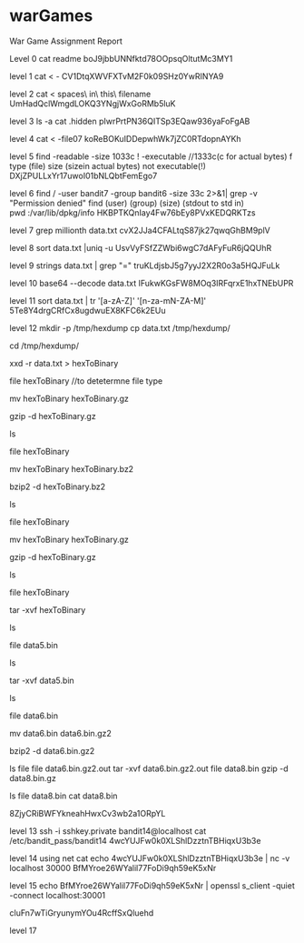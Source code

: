# warGames
War Game Assignment Report

Level 0
cat readme
boJ9jbbUNNfktd78OOpsqOltutMc3MY1


level 1
cat < -
CV1DtqXWVFXTvM2F0k09SHz0YwRINYA9

level 2
cat < spaces\ in\ this\ filename
UmHadQclWmgdLOKQ3YNgjWxGoRMb5luK


level 3
ls -a
cat .hidden
pIwrPrtPN36QITSp3EQaw936yaFoFgAB


level 4
cat < -file07
koReBOKuIDDepwhWk7jZC0RTdopnAYKh

level 5
find -readable -size 1033c ! -executable //1333c(c for actual bytes)
f type (file) size (sizein actual bytes) not executable(!)
DXjZPULLxYr17uwoI01bNLQbtFemEgo7


level 6
find / -user bandit7 -group bandit6 -size 33c 2>&1| grep -v "Permission denied"
find (user) (group) (size) (stdout to std in)  
pwd :/var/lib/dpkg/info
HKBPTKQnIay4Fw76bEy8PVxKEDQRKTzs

level 7
grep millionth data.txt
cvX2JJa4CFALtqS87jk27qwqGhBM9plV

level 8
sort data.txt |uniq -u
UsvVyFSfZZWbi6wgC7dAFyFuR6jQQUhR

level 9
strings data.txt | grep "="
truKLdjsbJ5g7yyJ2X2R0o3a5HQJFuLk

level 10
base64 --decode data.txt
IFukwKGsFW8MOq3IRFqrxE1hxTNEbUPR


level 11
sort data.txt | tr '[a-zA-Z]' '[n-za-mN-ZA-M]'
5Te8Y4drgCRfCx8ugdwuEX8KFC6k2EUu


level 12
mkdir -p /tmp/hexdump
cp data.txt /tmp/hexdump/

cd /tmp/hexdump/

xxd -r data.txt > hexToBinary

file hexToBinary   //to detetermne file type

mv hexToBinary   hexToBinary.gz

gzip -d hexToBinary.gz

ls

file hexToBinary

mv hexToBinary hexToBinary.bz2

bzip2 -d hexToBinary.bz2

ls

file hexToBinary

mv hexToBinary   hexToBinary.gz

gzip -d hexToBinary.gz

ls

file hexToBinary

tar -xvf hexToBinary

ls

file data5.bin

ls


tar -xvf data5.bin

ls

file data6.bin

mv data6.bin data6.bin.gz2

bzip2 -d data6.bin.gz2

ls
file file data6.bin.gz2.out
tar -xvf data6.bin.gz2.out
file data8.bin
gzip -d data8.bin.gz

ls
file data8.bin
cat data8.bin


8ZjyCRiBWFYkneahHwxCv3wb2a1ORpYL


level 13
ssh -i sshkey.private bandit14@localhost
cat /etc/bandit_pass/bandit14
4wcYUJFw0k0XLShlDzztnTBHiqxU3b3e


level 14
using net cat
 echo 4wcYUJFw0k0XLShlDzztnTBHiqxU3b3e | nc -v localhost 30000
BfMYroe26WYalil77FoDi9qh59eK5xNr


level 15
echo BfMYroe26WYalil77FoDi9qh59eK5xNr | openssl s_client -quiet -connect localhost:30001

cluFn7wTiGryunymYOu4RcffSxQluehd


level 17



